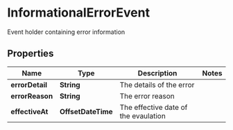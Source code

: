 

# InformationalErrorEvent

Event holder containing error information

## Properties

Name | Type | Description | Notes
------------ | ------------- | ------------- | -------------
**errorDetail** | **String** | The details of the error | 
**errorReason** | **String** | The error reason | 
**effectiveAt** | **OffsetDateTime** | The effective date of the evaulation | 



